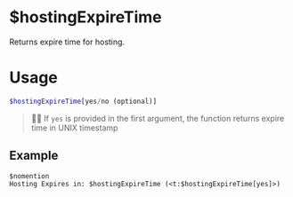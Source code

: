 # $hostingExpireTime
Returns expire time for hosting.

# Usage
```php
$hostingExpireTime[yes/no (optional)]
```
> 🧙‍♂️ If `yes` is provided in the first argument, the function returns expire time in UNIX timestamp

## Example
```
$nomention
Hosting Expires in: $hostingExpireTime (<t:$hostingExpireTime[yes]>)
```
